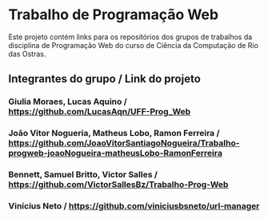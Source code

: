 # Trabalho de Programação Web

Este projeto contém links para os repositórios dos grupos de trabalhos da disciplina de Programação Web do curso de Ciência da Computação de Rio das Ostras.

## Integrantes do grupo / Link do projeto

### Giulia Moraes, Lucas Aquino / https://github.com/LucasAqn/UFF-Prog_Web
### João Vitor Nogueria, Matheus Lobo, Ramon Ferreira / https://github.com/JoaoVitorSantiagoNogueira/Trabalho-progweb-joaoNogueira-matheusLobo-RamonFerreira
### Bennett, Samuel Britto, Victor Salles / https://github.com/VictorSallesBz/Trabalho-Prog-Web
### Vinícius Neto / https://github.com/viniciusbsneto/url-manager
